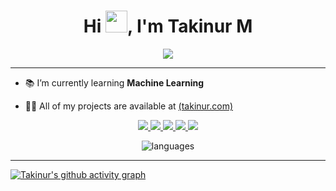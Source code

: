 <h1 align="center">Hi <img src="https://media.giphy.com/media/hvRJCLFzcasrR4ia7z/giphy.gif" width="35">, I'm Takinur M</h1>
<p align="center">
 <a href="https://github.com/DenverCoder1/readme-typing-svg"><img src="https://readme-typing-svg.herokuapp.com?font=georgia&color=4ABA25&center=true&width=500&lines=Software+Developer;Cloud+Engineer"></a>
</p>
<hr/>
<!-- <h4 align="center"> I like to Code, Design, Innovate and Experiment. I'm a quiet confident person who is naturally curious and is constantly working on improving my skills and resolving one development problem at a time..</h4>
<br> -->

- 📚 I’m currently learning **Machine Learning**

- 👨‍💻 All of my projects are available at <a href="https://www.takinur.com" target="blank">(takinur.com)</a>

<!--

//---------------------------------------------- Get Badges from HERE: https://ileriayo.github.io/markdown-badges/

-->
<p align="center">
      <a href="https://www.takinur.com/">
		<img src="https://img.shields.io/badge/portfolio-1AA260?style=for-the-badge&logo=About.me&logoColor=white" />
	</a>
	<a href="https://linkedin.com/in/takinur">
		<img src="https://img.shields.io/badge/LinkedIn-0077B5?style=for-the-badge&logo=linkedin&logoColor=white" />
	</a>
	<a href="https://twitter.com/_takinur">
		<img src="https://img.shields.io/badge/twitter-%231DA1F2.svg?&style=for-the-badge&logo=twitter&logoColor=white" />
	</a>
        <a href="https://www.github.com/takinur">
		<img src="https://img.shields.io/badge/GitHub-%2312100E.svg?&style=for-the-badge&logo=Github&logoColor=white" />
	</a>
    <a href="mailto:tm0457m@gre.ac.uk">
		<img src="https://img.shields.io/badge/Gmail-D14836?style=for-the-badge&logo=gmail&logoColor=white" />
	</a> 
</p>
<!-- ## 🔝 Most used languages -->

  <p align="center" ><img  alt="languages" src="https://github-readme-stats.vercel.app/api/top-langs/?username=takinur&layout=compact&hide_border=true&theme=radical" />

---
<!-- 
## ⚡ Tech Stack

### 🚀 Languages

<p>
  
  <img src="https://img.shields.io/badge/HTML5-E34F26?style=for-the-badge&logo=html5&logoColor=white" />
  <img src="https://img.shields.io/badge/CSS3-1572B6?style=for-the-badge&logo=css3&logoColor=white" />
  <img src="https://img.shields.io/badge/JavaScript-323330?style=for-the-badge&logo=javascript&logoColor=F7DF1E" />
  <img src="https://img.shields.io/badge/Python-3776AB?style=for-the-badge&logo=python&logoColor=white" />
  <img src="https://img.shields.io/badge/PHP-777BB4?style=for-the-badge&logo=php&logoColor=white" />
  <img src="https://img.shields.io/badge/typescript-%23007ACC.svg?style=for-the-badge&logo=typescript&logoColor=white" />
  <img src="https://img.shields.io/badge/shell_script-%23121011.svg?style=for-the-badge&logo=gnu-bash&logoColor=white" />
</p> -->


<!-- 

### 🧩 Libraries & Framework
<p>
 <img src="https://img.shields.io/badge/react-%2320232a.svg?style=for-the-badge&logo=react&logoColor=%2361DAFB" />
  <img src="https://img.shields.io/badge/DJANGO-REST-ff1709?style=for-the-badge&logo=django&logoColor=white&color=ff1709&labelColor=gray" />
 <img src="https://img.shields.io/badge/Tailwind_CSS-38B2AC?style=for-the-badge&logo=tailwind-css&logoColor=white" />
 <img src="https://img.shields.io/badge/vite-%23646CFF.svg?style=for-the-badge&logo=vite&logoColor=white" />
 <img src="https://img.shields.io/badge/Laravel-FF2D20?style=for-the-badge&logo=laravel&logoColor=white" />
 <img src="https://img.shields.io/badge/Vue.js-35495E?style=for-the-badge&logo=vuedotjs&logoColor=4FC08D" />
   <img src="https://img.shields.io/badge/Nuxt-002E3B?style=for-the-badge&logo=nuxtdotjs&logoColor=#00DC82" />
 <img src="https://img.shields.io/badge/Bootstrap-563D7C?style=for-the-badge&logo=bootstrap&logoColor=white" />

  
</p> -->
<!-- 

### 🧑🏻‍💻 Tools & Platform
![GitHub Pages](https://img.shields.io/badge/GitHub_Pages-100000?style=for-the-badge&logo=github&logoColor=white)
![GitHub Actions](https://img.shields.io/badge/GitHub_Actions-2088FF?style=for-the-badge&logo=github-actions&logoColor=white)
![Google Cloud](https://img.shields.io/badge/Google_Cloud-4285F4?style=for-the-badge&logo=google-cloud&logoColor=white)
![Git](https://img.shields.io/badge/Git-F05032?style=for-the-badge&logo=git&logoColor=white)
![VS Code](https://img.shields.io/badge/Visual_Studio_Code-0078D4?style=for-the-badge&logo=visual%20studio%20code&logoColor=white)
![Figma](https://img.shields.io/badge/Figma-F24E1E?style=for-the-badge&logo=figma&logoColor=white)

![Canva](https://img.shields.io/badge/Canva-%2300C4CC.svg?&style=for-the-badge&logo=Canva&logoColor=white)
![Apache](https://img.shields.io/badge/apache-%23D42029.svg?style=for-the-badge&logo=apache&logoColor=white)
![Nginx](https://img.shields.io/badge/nginx-%23009639.svg?style=for-the-badge&logo=nginx&logoColor=white)
 <img src="https://img.shields.io/badge/json-5E5C5C?style=for-the-badge&logo=json&logoColor=white" />
 <img src="https://img.shields.io/badge/mysql-%2300f.svg?style=for-the-badge&logo=mysql&logoColor=white" />
 ![AWS](https://img.shields.io/badge/AWS-%23FF9900.svg?style=for-the-badge&logo=amazon-aws&logoColor=white)
 ![DigitalOcean](https://img.shields.io/badge/DigitalOcean-%230167ff.svg?style=for-the-badge&logo=digitalOcean&logoColor=white)
 ![Firebase](https://img.shields.io/badge/firebase-%23039BE5.svg?style=for-the-badge&logo=firebase)
 
 ![NumPy](https://img.shields.io/badge/numpy-%23013243.svg?style=for-the-badge&logo=numpy&logoColor=white)
 ![Keras](https://img.shields.io/badge/Keras-%23D00000.svg?style=for-the-badge&logo=Keras&logoColor=white)
 ![Pandas](https://img.shields.io/badge/pandas-%23150458.svg?style=for-the-badge&logo=pandas&logoColor=white)
 ![TensorFlow](https://img.shields.io/badge/TensorFlow-%23FF6F00.svg?style=for-the-badge&logo=TensorFlow&logoColor=white)
 ![cypress](https://img.shields.io/badge/-cypress-%23E5E5E5?style=for-the-badge&logo=cypress&logoColor=058a5e)

### 💻 Workspace

![Windows](https://img.shields.io/badge/Windows-0078D6?style=for-the-badge&logo=windows&logoColor=white)
![Kali](https://img.shields.io/badge/Kali-268BEE?style=for-the-badge&logo=kalilinux&logoColor=white)
![Cent OS](https://img.shields.io/badge/cent%20os-002260?style=for-the-badge&logo=centos&logoColor=F0F0F0)
![Ubuntu](https://img.shields.io/badge/Ubuntu-E95420?style=for-the-badge&logo=ubuntu&logoColor=white)

 -->
<!-- 
## 📈 Stats

<p align="center">
  <img width="48%" src="https://github-readme-stats.vercel.app/api?username=takinur&show_icons=true&hide_border=true&theme=radical" />
  <img width="48%" src="https://github-readme-streak-stats.herokuapp.com/?user=takinur&hide_border=true&theme=radical" />
</p>
 -->

 

[![Takinur's github activity graph](https://github-readme-activity-graph.cyclic.app/graph?username=takinur&hide_border=true&theme=redical)](https://github.com/takinur)

<!-- --- -->
<!-- <p align="center"> HandCrafted by Me. </p>
<p align="center">
https://www.takinur.com
</p> -->
